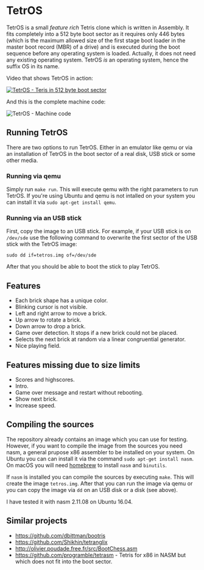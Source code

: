 # TetrOS
TetrOS is a small *feature rich* Tetris clone which is written in Assembly. It fits completely into a 512 byte boot sector as it requires only 446 bytes (which is the maximum allowed size of the first stage boot loader in the master boot record (MBR) of a drive) and is executed during the boot sequence before any operating system is loaded. Actually, it does not need any existing operating system. TetrOS *is* an operating system, hence the suffix OS in its name.

Video that shows TetrOS in action:

[![TetrOS - Teris in 512 byte boot sector](http://img.youtube.com/vi/Hl7M7f-Hh78/0.jpg)](https://youtu.be/Hl7M7f-Hh78)

And this is the complete machine code:

![TetrOS - Machine code](https://github.com/daniel-e/mbr_tetris/blob/master/screenshots/code.png)

## Running TetrOS

There are two options to run TetrOS. Either in an emulator like qemu or via an installation of TetrOS in the boot sector of a real disk, USB stick or some other media.

### Running via qemu

Simply run `make run`. This will execute qemu with the right parameters to run TetrOS. If you're using Ubuntu and qemu is not intalled on your system you can install it via `sudo apt-get install qemu`.

### Running via an USB stick

First, copy the image to an USB stick. For example, if your USB stick is on `/dev/sde` use the following command to overwrite the first sector of the USB stick with the TetrOS image:

`sudo dd if=tetros.img of=/dev/sde`

After that you should be able to boot the stick to play TetrOS.

## Features
* Each brick shape has a unique color.
* Blinking cursor is not visible.
* Left and right arrow to move a brick.
* Up arrow to rotate a brick.
* Down arrow to drop a brick.
* Game over detection. It stops if a new brick could not be placed.
* Selects the next brick at random via a linear congruential generator.
* Nice playing field.

## Features missing due to size limits
* Scores and highscores.
* Intro.
* Game over message and restart without rebooting.
* Show next brick.
* Increase speed.

## Compiling the sources

The repository already contains an image which you can use for testing. However, if you want to compile the image from the sources you need nasm, a general prupose x86 assembler to be installed on your system. On Ubuntu you can can install it via the command `sudo apt-get install nasm`. On macOS you will need [homebrew](http://brew.sh/) to install `nasm` and `binutils`.

If `nasm` is installed you can compile the sources by executing `make`. This will create the image `tetros.img`. After that you can run the image via qemu or you can copy the image via `dd` on an USB disk or a disk (see above).

I have tested it with nasm 2.11.08 on Ubuntu 16.04.

## Similar projects
* https://github.com/dbittman/bootris
* https://github.com/Shikhin/tetranglix
* http://olivier.poudade.free.fr/src/BootChess.asm
* https://github.com/programble/tetrasm - Tetris for x86 in NASM but which does not fit into the boot sector.
